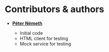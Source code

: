 Contributors & authors
======================

* **[Péter Németh](https://github.com/Pethical)**

  * Initial code
  * HTML client for testing
  * Mock service for testing

